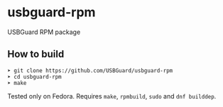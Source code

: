 # usbguard-rpm

USBGuard RPM package

## How to build

```
➤ git clone https://github.com/USBGuard/usbguard-rpm
➤ cd usbguard-rpm
➤ make
```

Tested only on Fedora. Requires `make`, `rpmbuild`, `sudo` and `dnf builddep`.
